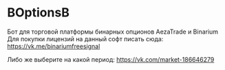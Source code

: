 # BOptionsB
Бот для торговой платформы бинарных опционов AezaTrade и Binarium
Для покупки лицензий на данный софт писать сюда: https://vk.me/binariumfreesignal

Либо же выберите на какой период: https://vk.com/market-186646279

